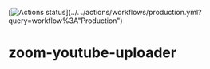 [![Actions status](../../actions/workflows/production.yml/badge.svg?branch=main)](../.
./actions/workflows/production.yml?query=workflow%3A"Production")

# zoom-youtube-uploader
